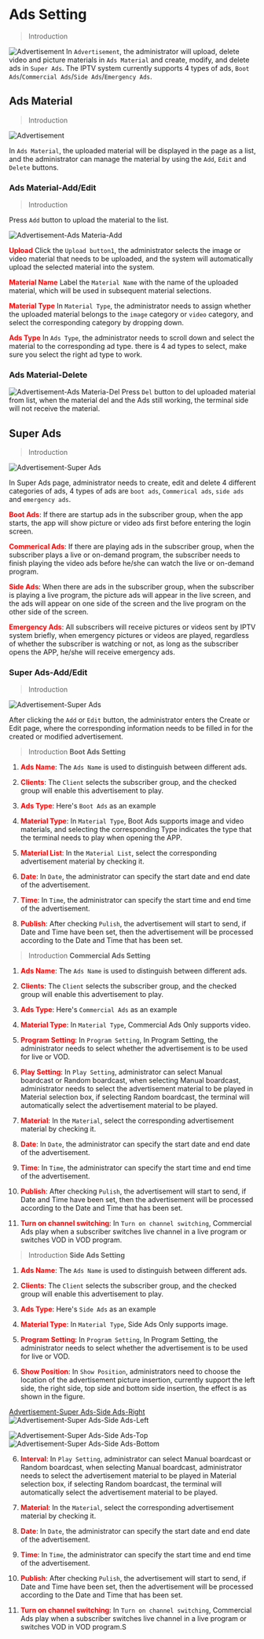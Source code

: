 # Ads Setting

>Introduction

![Advertisement](_images/16.png) In `Advertisement`, the administrator will upload, delete video and picture materials in `Ads Material` and create, modify, and delete ads in `Super Ads`. The IPTV system currently supports 4 types of ads, `Boot Ads`/`Commercial Ads`/`Side Ads`/`Emergency Ads`.

## Ads Material

>Introduction

![Advertisement](_images/16-1.png)

In `Ads Material`, the uploaded material will be displayed in the page as a list, and the administrator can manage the material by using the `Add`, `Edit` and `Delete` buttons.

### Ads Material-Add/Edit

>Introduction

Press `Add` button to upload the material to the list.

![Advertisement-Ads Materia-Add ](_images/16-2.png)


<font color="red">**Upload**</font> Click the `Upload button1`, the administrator selects the image or video material that needs to be uploaded, and the system will automatically upload the selected material into the system.

<font color="red">**Material Name**</font> Label the `Material Name` with the name of the uploaded material, which will be used in subsequent material selections.

<font color="red">**Material Type**</font> In `Material Type`, the administrator needs to assign whether the uploaded material belongs to the `image` category or `video` category, and select the corresponding category by dropping down.

<font color="red">**Ads Type**</font> In `Ads Type`, the administrator needs to scroll down and select the material to the corresponding ad type. there is 4 ad types to select, make sure you select the right ad type to work.

### Ads Material-Delete

![Advertisement-Ads Materia-Del ](_images/icon/icon-6.png) Press `Del` button to del uploaded material from list, when the material del and the Ads still working, the terminal side will not receive the material.

## Super Ads

>Introduction

![Advertisement-Super Ads ](_images/16-3.png)

In Super Ads page, administrator needs to create, edit and delete 4 different categories of ads, 4 types of ads are `boot ads`, `Commerical ads`, `side ads` and `emergency ads`.

<font color="red">**Boot Ads**</font>: If there are startup ads in the subscriber group, when the app starts, the app will show picture or video ads first before entering the login screen.

<font color="red">**Commerical Ads**</font>: If there are playing ads in the subscriber group, when the subscriber plays a live or on-demand program, the subscriber needs to finish playing the video ads before he/she can watch the live or on-demand program.

<font color="red">**Side Ads**</font>: When there are ads in the subscriber group, when the subscriber is playing a live program, the picture ads will appear in the live screen, and the ads will appear on one side of the screen and the live program on the other side of the screen.

<font color="red">**Emergency Ads**</font>: All subscribers will receive pictures or videos sent by IPTV system briefly, when emergency pictures or videos are played, regardless of whether the subscriber is watching or not, as long as the subscriber opens the APP, he/she will receive emergency ads.

### Super Ads-Add/Edit

>Introduction

![Advertisement-Super Ads ](_images/16-4.png)

After clicking the `Add` or `Edit` button, the administrator enters the Create or Edit page, where the corresponding information needs to be filled in for the created or modified advertisement.

>Introduction **Boot Ads Setting**

1. <font color="red">**Ads Name**</font>: The `Ads Name` is used to distinguish between different ads.

2. <font color="red">**Clients**</font>: The `Client` selects the subscriber group, and the checked group will enable this advertisement to play.

3. <font color="red">**Ads Type**</font>: Here's `Boot Ads` as an example

4. <font color="red">**Material Type**</font>: In `Material Type`, Boot Ads supports image and video materials, and selecting the corresponding Type indicates the type that the terminal needs to play when opening the APP.

5. <font color="red">**Material List**</font>: In the `Material List`, select the corresponding advertisement material by checking it.

6. <font color="red">**Date**</font>: In `Date`, the administrator can specify the start date and end date of the advertisement.

7. <font color="red">**Time**</font>: In `Time`, the administrator can specify the start time and end time of the advertisement.

8. <font color="red">**Publish**</font>: After checking `Pulish`, the advertisement will start to send, if Date and Time have been set, then the advertisement will be processed according to the Date and Time that has been set.


>Introduction **Commercial Ads Setting**

1. <font color="red">**Ads Name**</font>: The `Ads Name` is used to distinguish between different ads.

2. <font color="red">**Clients**</font>: The `Client` selects the subscriber group, and the checked group will enable this advertisement to play.

3. <font color="red">**Ads Type**</font>: Here's `Commercial Ads` as an example

4. <font color="red">**Material Type**</font>: In `Material Type`, Commercial Ads Only supports video.

5. <font color="red">**Program Setting**</font>: In `Program Setting`, In Program Setting, the administrator needs to select whether the advertisement is to be used for live or VOD.

6. <font color="red">**Play Setting**</font>: In `Play Setting`, administrator can select Manual boardcast or Random boardcast, when selecting Manual boardcast, administrator needs to select the advertisement material to be played in Material selection box, if selecting Random boardcast, the terminal will automatically select the advertisement material to be played.

7. <font color="red">**Material**</font>: In the `Material`, select the corresponding advertisement material by checking it.

8. <font color="red">**Date**</font>: In `Date`, the administrator can specify the start date and end date of the advertisement.

9. <font color="red">**Time**</font>: In `Time`, the administrator can specify the start time and end time of the advertisement.

10. <font color="red">**Publish**</font>: After checking `Pulish`, the advertisement will start to send, if Date and Time have been set, then the advertisement will be processed according to the Date and Time that has been set.

11. <font color="red">**Turn on channel switching**</font>: In `Turn on channel switching`, Commercial Ads play when a subscriber switches live channel in a live program or switches VOD in VOD program.

>Introduction **Side Ads Setting**

1. <font color="red">**Ads Name**</font>: The `Ads Name` is used to distinguish between different ads.

2. <font color="red">**Clients**</font>: The `Client` selects the subscriber group, and the checked group will enable this advertisement to play.

3. <font color="red">**Ads Type**</font>: Here's `Side Ads` as an example

4. <font color="red">**Material Type**</font>: In `Material Type`, Side Ads Only supports image.

5. <font color="red">**Program Setting**</font>: In `Program Setting`, In Program Setting, the administrator needs to select whether the advertisement is to be used for live or VOD.

6. <font color="red">**Show Position**</font>: In `Show Position`, administrators need to choose the location of the advertisement picture insertion, currently support the left side, the right side, top side and bottom side insertion, the effect is as shown in the figure.

[Advertisement-Super Ads-Side Ads-Right ](_images/16-5.png ':size=40%') ![Advertisement-Super Ads-Side Ads-Left ](_images/16-6.png ':size=40%')

![Advertisement-Super Ads-Side Ads-Top ](_images/16-7.png ':size=10%') ![Advertisement-Super Ads-Side Ads-Bottom ](_images/16-8.png ':size=10%')

6. <font color="red">**Interval**</font>: In `Play Setting`, administrator can select Manual boardcast or Random boardcast, when selecting Manual boardcast, administrator needs to select the advertisement material to be played in Material selection box, if selecting Random boardcast, the terminal will automatically select the advertisement material to be played.

7. <font color="red">**Material**</font>: In the `Material`, select the corresponding advertisement material by checking it.

8. <font color="red">**Date**</font>: In `Date`, the administrator can specify the start date and end date of the advertisement.

9. <font color="red">**Time**</font>: In `Time`, the administrator can specify the start time and end time of the advertisement.

10. <font color="red">**Publish**</font>: After checking `Pulish`, the advertisement will start to send, if Date and Time have been set, then the advertisement will be processed according to the Date and Time that has been set.

11. <font color="red">**Turn on channel switching**</font>: In `Turn on channel switching`, Commercial Ads play when a subscriber switches live channel in a live program or switches VOD in VOD program.S